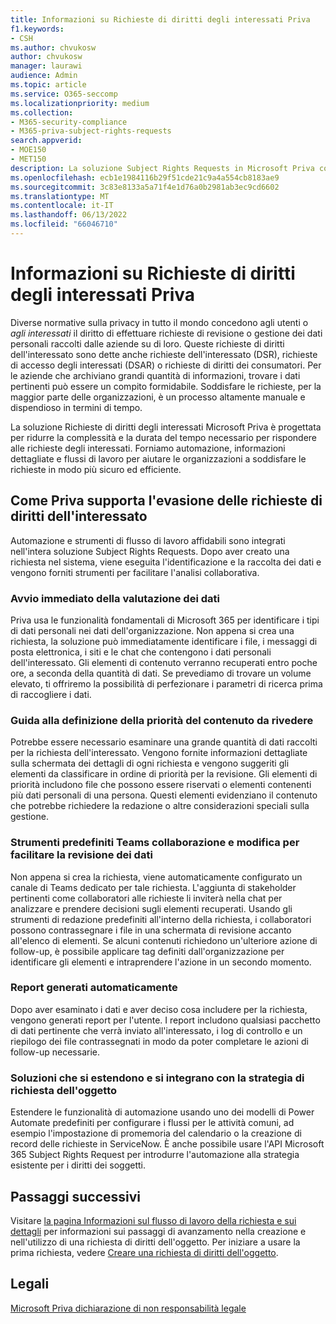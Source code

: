 ```yaml
---
title: Informazioni su Richieste di diritti degli interessati Priva
f1.keywords:
- CSH
ms.author: chvukosw
author: chvukosw
manager: laurawi
audience: Admin
ms.topic: article
ms.service: O365-seccomp
ms.localizationpriority: medium
ms.collection:
- M365-security-compliance
- M365-priva-subject-rights-requests
search.appverid:
- MOE150
- MET150
description: La soluzione Subject Rights Requests in Microsoft Priva consente di trovare i dati personali e collaborare alla revisione del contenuto e alla creazione di report.
ms.openlocfilehash: ecb1e1984116b29f51cde21c9a4a554cb8183ae9
ms.sourcegitcommit: 3c83e8133a5a71f4e1d76a0b2981ab3ec9cd6602
ms.translationtype: MT
ms.contentlocale: it-IT
ms.lasthandoff: 06/13/2022
ms.locfileid: "66046710"
---
```

# <a name="learn-about-priva-subject-rights-requests"></a>Informazioni su Richieste di diritti degli interessati Priva

Diverse normative sulla privacy in tutto il mondo concedono agli utenti o *agli interessati* il diritto di effettuare richieste di revisione o gestione dei dati personali raccolti dalle aziende su di loro. Queste richieste di diritti dell'interessato sono dette anche richieste dell'interessato (DSR), richieste di accesso degli interessati (DSAR) o richieste di diritti dei consumatori. Per le aziende che archiviano grandi quantità di informazioni, trovare i dati pertinenti può essere un compito formidabile. Soddisfare le richieste, per la maggior parte delle organizzazioni, è un processo altamente manuale e dispendioso in termini di tempo.

La soluzione Richieste di diritti degli interessati Microsoft Priva è progettata per ridurre la complessità e la durata del tempo necessario per rispondere alle richieste degli interessati. Forniamo automazione, informazioni dettagliate e flussi di lavoro per aiutare le organizzazioni a soddisfare le richieste in modo più sicuro ed efficiente.

## <a name="how-priva-supports-subject-rights-request-fulfillment"></a>Come Priva supporta l'evasione delle richieste di diritti dell'interessato

Automazione e strumenti di flusso di lavoro affidabili sono integrati nell'intera soluzione Subject Rights Requests. Dopo aver creato una richiesta nel sistema, viene eseguita l'identificazione e la raccolta dei dati e vengono forniti strumenti per facilitare l'analisi collaborativa.

### <a name="immediate-kickoff-of-data-evaluation"></a>Avvio immediato della valutazione dei dati

Priva usa le funzionalità fondamentali di Microsoft 365 per identificare i tipi di dati personali nei dati dell'organizzazione. Non appena si crea una richiesta, la soluzione può immediatamente identificare i file, i messaggi di posta elettronica, i siti e le chat che contengono i dati personali dell'interessato. Gli elementi di contenuto verranno recuperati entro poche ore, a seconda della quantità di dati. Se prevediamo di trovare un volume elevato, ti offriremo la possibilità di perfezionare i parametri di ricerca prima di raccogliere i dati.

### <a name="help-in-prioritizing-content-to-review"></a>Guida alla definizione della priorità del contenuto da rivedere

Potrebbe essere necessario esaminare una grande quantità di dati raccolti per la richiesta dell'interessato. Vengono fornite informazioni dettagliate sulla schermata dei dettagli di ogni richiesta e vengono suggeriti gli elementi da classificare in ordine di priorità per la revisione. Gli elementi di priorità includono file che possono essere riservati o elementi contenenti più dati personali di una persona. Questi elementi evidenziano il contenuto che potrebbe richiedere la redazione o altre considerazioni speciali sulla gestione.

### <a name="built-in-teams-collaboration-and-editing-tools-to-facilitate-data-review"></a>Strumenti predefiniti Teams collaborazione e modifica per facilitare la revisione dei dati

Non appena si crea la richiesta, viene automaticamente configurato un canale di Teams dedicato per tale richiesta. L'aggiunta di stakeholder pertinenti come collaboratori alle richieste li inviterà nella chat per analizzare e prendere decisioni sugli elementi recuperati. Usando gli strumenti di redazione predefiniti all'interno della richiesta, i collaboratori possono contrassegnare i file in una schermata di revisione accanto all'elenco di elementi. Se alcuni contenuti richiedono un'ulteriore azione di follow-up, è possibile applicare tag definiti dall'organizzazione per identificare gli elementi e intraprendere l'azione in un secondo momento.

### <a name="automatically-generated-reports"></a>Report generati automaticamente

Dopo aver esaminato i dati e aver deciso cosa includere per la richiesta, vengono generati report per l'utente. I report includono qualsiasi pacchetto di dati pertinente che verrà inviato all'interessato, i log di controllo e un riepilogo dei file contrassegnati in modo da poter completare le azioni di follow-up necessarie.

### <a name="solutions-that-extend-and-integrate-with-your-subject-request-strategy"></a>Soluzioni che si estendono e si integrano con la strategia di richiesta dell'oggetto

Estendere le funzionalità di automazione usando uno dei modelli di Power Automate predefiniti per configurare i flussi per le attività comuni, ad esempio l'impostazione di promemoria del calendario o la creazione di record delle richieste in ServiceNow. È anche possibile usare l'API Microsoft 365 Subject Rights Request per introdurre l'automazione alla strategia esistente per i diritti dei soggetti.

## <a name="next-steps"></a>Passaggi successivi

Visitare [la pagina Informazioni sul flusso di lavoro della richiesta e sui dettagli](subject-rights-requests-workflow.md) per informazioni sui passaggi di avanzamento nella creazione e nell'utilizzo di una richiesta di diritti dell'oggetto. Per iniziare a usare la prima richiesta, vedere [Creare una richiesta di diritti dell'oggetto](subject-rights-requests-create.md).

## <a name="legal-disclaimer"></a>Legali

[Microsoft Priva dichiarazione di non responsabilità legale](priva-disclaimer.md)
